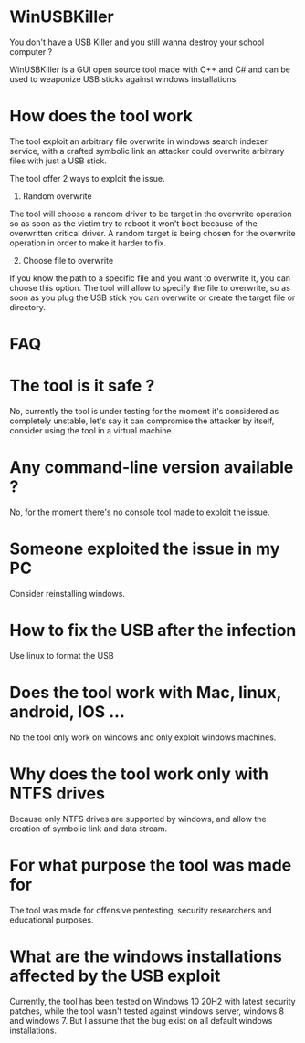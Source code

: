 # WinUSBKiller
You don't have a USB Killer and you still wanna destroy your school computer ?

WinUSBKiller is a GUI open source tool made with C++ and C# and can be used to weaponize USB sticks against windows installations.

# How does the tool work

The tool exploit an arbitrary file overwrite in windows search indexer service, with a crafted symbolic link an attacker could overwrite arbitrary files with just a USB stick.

The tool offer 2 ways to exploit the issue.

1. Random overwrite

The tool will choose a random driver to be target in the overwrite operation so as soon as the victim try to reboot it won't boot because of the overwritten critical driver. A random target is being chosen for the overwrite operation in order to make it harder to fix.

2. Choose file to overwrite

If you know the path to a specific file and you want to overwrite it, you can choose this option. The tool will allow to specify the file to overwrite, so as soon as you plug the USB stick you can overwrite or create the target file or directory.

# FAQ

# The tool is it safe ?

No, currently the tool is under testing for the moment it's considered as completely unstable, let's say it can compromise the attacker by itself, consider using the tool in a virtual machine.

# Any command-line version available ?

No, for the moment there's no console tool made to exploit the issue.

# Someone exploited the issue in my PC

Consider reinstalling windows.

# How to fix the USB after the infection

Use linux to format the USB

# Does the tool work with Mac, linux, android, IOS ...

No the tool only work on windows and only exploit windows machines.

# Why does the tool work only with NTFS drives

Because only NTFS drives are supported by windows, and allow the creation of symbolic link and data stream.

# For what purpose the tool was made for

The tool was made for offensive pentesting, security researchers and educational purposes.

# What are the windows installations affected by the USB exploit

Currently, the tool has been tested on Windows 10 20H2 with latest security patches, while the tool wasn't tested against windows server, windows 8 and windows 7. But I assume that the bug exist on all default windows installations.
